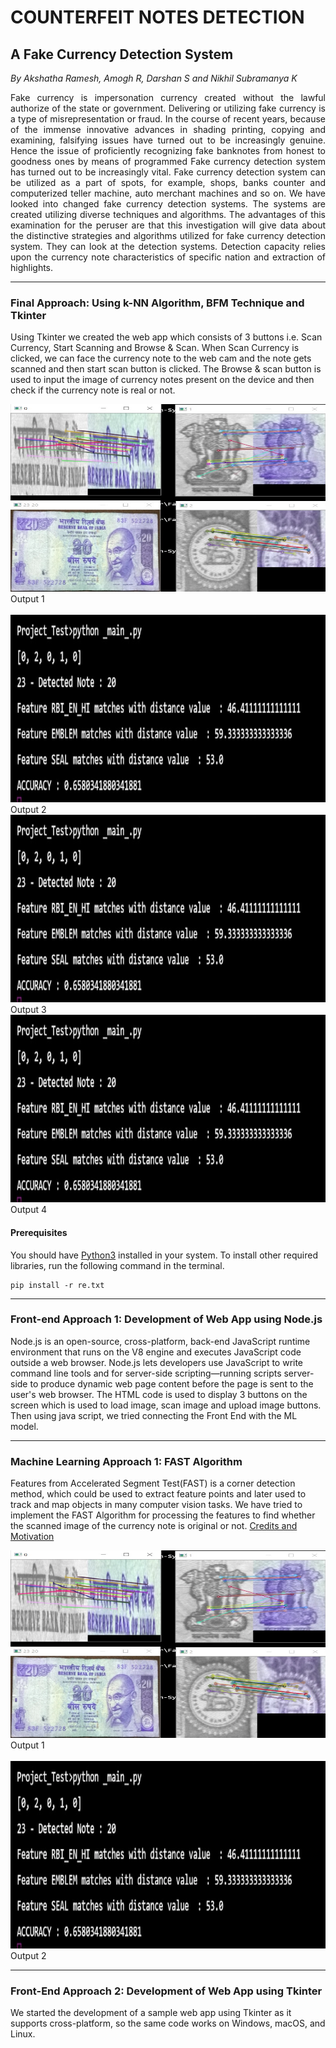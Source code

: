 # COUNTERFEIT NOTES DETECTION

## A Fake Currency Detection System

_By Akshatha Ramesh, Amogh R, Darshan S and Nikhil Subramanya K_

<p align="justify">Fake currency is impersonation currency created without the lawful authorize of the state or government. Delivering or utilizing fake currency is a type of misrepresentation or fraud. In the course of recent years, because of the immense innovative advances in shading printing, copying and examining, falsifying issues have turned out to be increasingly genuine. Hence the issue of proficiently recognizing fake banknotes from honest to goodness ones by means of programmed Fake currency detection system has turned out to be increasingly vital. Fake currency detection system can be utilized as a part of spots, for example, shops, banks counter and computerized teller machine, auto merchant machines and so on. We have looked into changed fake currency detection systems. The systems are created utilizing diverse techniques and algorithms. The advantages of this examination for the peruser are that this investigation will give data about the distinctive strategies and algorithms utilized for fake currency detection system. They can look at the detection systems. Detection capacity relies upon the currency note characteristics of specific nation and extraction of highlights. </p><hr>

### Final Approach: Using k-NN Algorithm, BFM Technique and Tkinter
Using Tkinter we created the web app which consists of 3 buttons i.e. Scan Currency, Start Scanning and Browse & Scan. When Scan Currency is clicked, we can face the currency note to the web cam and the note gets scanned and then start scan button is clicked. The Browse & scan button is used to input the image of currency notes present on the device and then check if the currency note is real or not. 

<div>
  <span>
    <img src="https://github.com/amogh2004/2020_CSE_16/blob/main/Machine%20Learning%20Approach%201/output1.png" alt="ML1-Output1" height="300" width="600"></br>
    Output 1</br></br>
  </span>
  <span>
    <img src="https://github.com/amogh2004/2020_CSE_16/blob/main/Machine%20Learning%20Approach%201/output2.png" alt="ML1-Output2" height="300" width="600"></br>
    Output 2
  </span>
  <span>
    <img src="https://github.com/amogh2004/2020_CSE_16/blob/main/Machine%20Learning%20Approach%201/output2.png" alt="ML1-Output2" height="300" width="600"></br>
    Output 3
  </span>
  <span>
    <img src="https://github.com/amogh2004/2020_CSE_16/blob/main/Machine%20Learning%20Approach%201/output2.png" alt="ML1-Output2" height="300" width="600"></br>
    Output 4
  </span>
</div>

#### Prerequisites
You should have [Python3](https://www.python.org/downloads/) installed in your system. To install other required libraries, run the following command in the terminal.
```
pip install -r re.txt
```
<hr>

### Front-end Approach 1: Development of Web App using Node.js
Node.js is an open-source, cross-platform, back-end JavaScript runtime environment that runs on the V8 engine and executes JavaScript code outside a web browser. Node.js lets developers use JavaScript to write command line tools and for server-side scripting—running scripts server-side to produce dynamic web page content before the page is sent to the user's web browser. The HTML code is used to display 3 buttons on the screen which is used to  load image, scan image and upload image buttons. Then using java script, we tried connecting the Front End with the ML model. <hr>

### Machine Learning Approach 1: FAST Algorithm
Features from Accelerated Segment Test(FAST) is a corner detection method, which could be used to extract feature points and later used to track and map objects in many computer vision tasks. We have tried to implement the FAST Algorithm for processing the features to find whether the scanned image of the currency note is original or not. [Credits and Motivation](https://github.com/vikas2cc/Fake-Note-Currency-Detection-System) </br>
<div>
  <span>
    <img src="https://github.com/amogh2004/2020_CSE_16/blob/main/Machine%20Learning%20Approach%201/output1.png" alt="ML1-Output1" height="300" width="600"></br>
    Output 1</br></br>
  </span>
  <span>
    <img src="https://github.com/amogh2004/2020_CSE_16/blob/main/Machine%20Learning%20Approach%201/output2.png" alt="ML1-Output2" height="300" width="600"></br>
    Output 2
  </span>
</div>
<hr>

### Front-End Approach 2: Development of Web App using Tkinter
We started the development of a sample web app using Tkinter as it supports cross-platform, so the same code works on Windows, macOS, and Linux.

<!-- <hr>
<div>
  <span>
    <img src="https://github.com/amogh2004/2020_CSE_16/blob/main/output1.png" alt="Output1" height="300" width="600">
    Output 1
  </span>
  <hr>
  <span>
    <img src="https://github.com/amogh2004/2020_CSE_16/blob/main/output2.png" alt="Output2" height="300" width="600">
    Output 2
  </span>
</div>
<hr> -->
